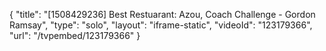 {
    "title": "[1508429236] Best Restuarant: Azou, Coach Challenge - Gordon Ramsay",
    "type": "solo",
    "layout": "iframe-static",
    "videoId": "123179366",
    "url": "\/tvpembed\/123179366"
}